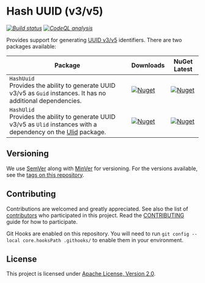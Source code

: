 ﻿# Hash UUID (v3/v5)

_[![Build status](https://github.com/smbecker/HashUuid/actions/workflows/ci.yaml/badge.svg?branch=main)](https://github.com/smbecker/HashUuid/actions/workflows/ci.yaml)_
_[![CodeQL analysis](https://github.com/smbecker/HashUuid/actions/workflows/codeql.yaml/badge.svg?branch=main)](https://github.com/smbecker/HashUuid/actions/workflows/codeql.yaml)_

Provides support for generating [UUID v3/v5](https://datatracker.ietf.org/doc/html/rfc4122) identifiers. There are two packages available:

| Package                                                                                                                                                       | Downloads                                                                                                                                                                     | NuGet Latest |
|---------------------------------------------------------------------------------------------------------------------------------------------------------------| ----------------------------------------------------------------------------------------------------------------------------------------------------------------------------- | ------------ |
| `HashUuid`<br />Provides the ability to generate UUID v3/v5 as `Guid` instances. It has no additional dependencies.                                         | [![Nuget](https://img.shields.io/nuget/dt/HashUuid)](https://www.nuget.org/packages/HashUuid)               | [![Nuget](https://img.shields.io/nuget/v/HashUuid)](https://www.nuget.org/packages/HashUuid) |
| `HashUlid`<br />Provides the ability to generate UUID v3/v5 as `Ulid` instances with a dependency on the [Ulid](https://www.nuget.org/packages/Ulid) package. | [![Nuget](https://img.shields.io/nuget/dt/HashUlid)](https://www.nuget.org/packages/HashUlid)               | [![Nuget](https://img.shields.io/nuget/v/HashUlid)](https://www.nuget.org/packages/HashUlid) |

## Versioning

We use [SemVer](http://semver.org/) along with [MinVer](https://github.com/adamralph/minver) for versioning. For the versions available, see the [tags on this repository](https://github.com/smbecker/HashUuid/tags).

## Contributing

Contributions are welcomed and greatly appreciated. See also the list of [contributors](https://github.com/smbecker/uuid/contributors) who participated in this project. Read the [CONTRIBUTING](CONTRIBUTING.md) guide for how to participate.

Git Hooks are enabled on this repository. You will need to run `git config --local core.hooksPath .githooks/` to enable them in your environment.

## License

This project is licensed under [Apache License, Version 2.0](https://apache.org/licenses/LICENSE-2.0).

